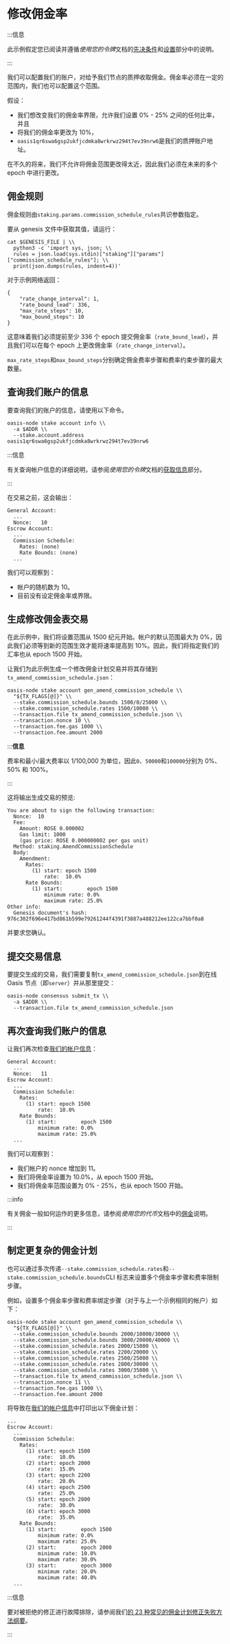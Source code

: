 # 修改佣金率

:::信息

此示例假定您已阅读并遵循*使用您的令牌*文档的[先决条件](https://docs.oasis.dev/general/manage-tokens/advanced/oasis-cli-tools/prerequisites)和[设置](https://docs.oasis.dev/general/manage-tokens/advanced/oasis-cli-tools/setup)部分中的说明。

:::

我们可以配置我们的账户，对给予我们节点的质押收取佣金。佣金率必须在一定的范围内，我们也可以配置这个范围。

假设：

- 我们想改变我们的佣金率界限，允许我们设置 0% - 25% 之间的任何比率，并且
- 将我们的佣金率更改为 10%，
- `oasis1qr6swa6gsp2ukfjcdmka8wrkrwz294t7ev39nrw6`是我们的质押账户地址。

在不久的将来，我们不允许将佣金范围更改得太近，因此我们必须在未来的多个 epoch 中进行更改。

## **佣金规则**

佣金规则由`staking.params.commission_schedule_rules`共识参数指定。

要从 genesis 文件中获取其值，请运行：

```
cat $GENESIS_FILE | \\
  python3 -c 'import sys, json; \\
  rules = json.load(sys.stdin)["staking"]["params"]["commission_schedule_rules"]; \\
  print(json.dumps(rules, indent=4))'

```

对于示例网络返回：

```
{
    "rate_change_interval": 1,
    "rate_bound_lead": 336,
    "max_rate_steps": 10,
    "max_bound_steps": 10
}

```

这意味着我们必须提前至少 336 个 epoch 提交佣金率（`rate_bound_lead`），并且我们可以在每个 epoch 上更改佣金率（`rate_change_interval`）。

`max_rate_steps`和`max_bound_steps`分别确定佣金费率步骤和费率约束步骤的最大数量。

## 查询我们账户的信息

要查询我们的账户的信息，请使用以下命令。

```
oasis-node stake account info \\
  -a $ADDR \\
  --stake.account.address oasis1qr6swa6gsp2ukfjcdmka8wrkrwz294t7ev39nrw6

```

:::信息

有关查询帐户信息的详细说明，请参阅*使用您的令牌*文档的[获取信息](https://docs.oasis.dev/general/manage-tokens/advanced/oasis-cli-tools/get-account-info)部分。

:::

在交易之前，这会输出：

```
General Account:
  ...
  Nonce:   10
Escrow Account:
  ...
  Commission Schedule:
    Rates: (none)
    Rate Bounds: (none)
  ...

```

我们可以观察到：

- 帐户的随机数为 10。
- 目前没有设定佣金率或界限。

## 生成修改佣金表交易

在此示例中，我们将设置范围从 1500 纪元开始。帐户的默认范围最大为 0%，因此我们必须等到新的范围生效才能将速率提高到 10%。因此，我们将指定我们的汇率也从 epoch 1500 开始。

让我们为此示例生成一个修改佣金计划交易并将其存储到`tx_amend_commission_schedule.json`：

```
oasis-node stake account gen_amend_commission_schedule \\
  "${TX_FLAGS[@]}" \\
  --stake.commission_schedule.bounds 1500/0/25000 \\
  --stake.commission_schedule.rates 1500/10000 \\
  --transaction.file tx_amend_commission_schedule.json \\
  --transaction.nonce 10 \\
  --transaction.fee.gas 1000 \\
  --transaction.fee.amount 2000

```

:::**信息**

费率和最小/最大费率以 1/100,000 为单位，因此`0`、`50000`和`100000`分别为 0%、50% 和 100%。

:::

这将输出生成交易的预览:

```
You are about to sign the following transaction:
  Nonce:  10
  Fee:
    Amount: ROSE 0.000002
    Gas limit: 1000
    (gas price: ROSE 0.000000002 per gas unit)
  Method: staking.AmendCommissionSchedule
  Body:
    Amendment:
      Rates:
        (1) start: epoch 1500
            rate:  10.0%
      Rate Bounds:
        (1) start:        epoch 1500
            minimum rate: 0.0%
            maximum rate: 25.0%
Other info:
  Genesis document's hash: 976c302f696e417bd861b599e79261244f4391f3887a488212ee122ca7bbf0a8

```

并要求您确认。

## 提交交易信息

要提交生成的交易，我们需要复制`tx_amend_commission_schedule.json`到在线 Oasis 节点（即`server`）并从那里提交：

```
oasis-node consensus submit_tx \\
  -a $ADDR \\
  --transaction.file tx_amend_commission_schedule.json

```

## 再次查询我们账户的信息

让我们再次检查[我们的帐户信息](https://docs.oasis.dev/general/run-a-node/set-up-your-node/amend-commission-schedule#query-our-accounts-info)：

```
General Account:
  ...
  Nonce:   11
Escrow Account:
  ...
  Commission Schedule:
    Rates:
      (1) start: epoch 1500
          rate:  10.0%
    Rate Bounds:
      (1) start:        epoch 1500
          minimum rate: 0.0%
          maximum rate: 25.0%
  ...

```

我们可以观察到：

- 我们帐户的 nonce 增加到 11。
- 我们将佣金率设置为 10.0%，从 epoch 1500 开始。
- 我们将佣金率范围设置为 0% - 25%，也从 epoch 1500 开始。

:::info

有关佣金一般如何运作的更多信息，请参阅*使用您的代币*文档中的[佣金](https://docs.oasis.dev/general/manage-tokens/terminology#commission)说明。

:::

## **制定更复杂的佣金计划**

也可以通过多次传递`--stake.commission_schedule.rates`和`--stake.commission_schedule.bounds`CLI 标志来设置多个佣金率步骤和费率限制步骤。

例如，设置多个佣金率步骤和费率绑定步骤（对于与上一个示例相同的帐户）如下：

```
oasis-node stake account gen_amend_commission_schedule \\
  "${TX_FLAGS[@]}" \\
  --stake.commission_schedule.bounds 2000/10000/30000 \\
  --stake.commission_schedule.bounds 3000/20000/40000 \\
  --stake.commission_schedule.rates 2000/15000 \\
  --stake.commission_schedule.rates 2200/20000 \\
  --stake.commission_schedule.rates 2500/25000 \\
  --stake.commission_schedule.rates 2800/30000 \\
  --stake.commission_schedule.rates 3000/35000 \\
  --transaction.file tx_amend_commission_schedule.json \\
  --transaction.nonce 11 \\
  --transaction.fee.gas 1000 \\
  --transaction.fee.amount 2000

```

将导致在[我们的帐户信息](https://docs.oasis.dev/general/run-a-node/set-up-your-node/amend-commission-schedule#query-our-accounts-info)中打印出以下佣金计划：

```
...
Escrow Account:
  ...
  Commission Schedule:
    Rates:
      (1) start: epoch 1500
          rate:  10.0%
      (2) start: epoch 2000
          rate:  15.0%
      (3) start: epoch 2200
          rate:  20.0%
      (4) start: epoch 2500
          rate:  25.0%
      (5) start: epoch 2800
          rate:  30.0%
      (6) start: epoch 3000
          rate:  35.0%
    Rate Bounds:
      (1) start:        epoch 1500
          minimum rate: 0.0%
          maximum rate: 25.0%
      (2) start:        epoch 2000
          minimum rate: 10.0%
          maximum rate: 30.0%
      (3) start:        epoch 3000
          minimum rate: 20.0%
          maximum rate: 40.0%
  ...

```

:::信息

要对被拒绝的修正进行故障排除，请参阅我们[的 23 种常见的佣金计划修正失败方法纲要](https://github.com/oasisprotocol/oasis-core/blob/0dee03d75b3e8cfb36293fbf8ecaaec6f45dd3a5/go/staking/api/commission_test.go#L61-L610)。

:::